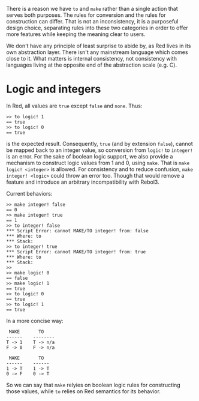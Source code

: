 There is a reason we have `to` and `make` rather than a single action that serves both purposes. The rules for conversion and the rules for construction can differ. That is not an inconsistency, it is a purposeful design choice, separating rules into these two categories in order to offer more features while keeping the meaning clear to users.

We don't have any principle of least surprise to abide by, as Red lives in its own abstraction layer. There isn't any mainstream language which comes close to it. What matters is internal consistency, not consistency with languages living at the opposite end of the abstraction scale (e.g. C).

# Logic and integers

In Red, all values are `true` except `false` and `none`. Thus:

```
>> to logic! 1
== true
>> to logic! 0
== true
```

is the expected result. Consequently, `true` (and by extension `false`), cannot be mapped back to an integer value, so conversion from `logic!` to `integer!` is an error. For the sake of boolean logic support, we also provide a mechanism to construct logic values from 1 and 0, using `make`. That is `make logic! <integer>` is allowed. For consistency and to reduce confusion, `make integer! <logic>` could throw an error too. Though that would remove a feature and introduce an arbitrary incompatibility with Rebol3.

Current behaviors:

```
>> make integer! false
== 0
>> make integer! true
== 1
>> to integer! false
*** Script Error: cannot MAKE/TO integer! from: false
*** Where: to
*** Stack:  
>> to integer! true
*** Script Error: cannot MAKE/TO integer! from: true
*** Where: to
*** Stack:  
>> 
>> make logic! 0
== false
>> make logic! 1
== true
>> to logic! 0
== true
>> to logic! 1
== true
```

In a more concise way:

```
 MAKE	    TO
------	  --------
T -> 1	  T -> n/a
F -> 0	  F -> n/a

 MAKE	    TO
------	  ------
1 -> T	  1 -> T
0 -> F	  0 -> T
```

So we can say that `make` relyies on boolean logic rules for constructing those values, while `to` relies on Red semantics for its behavior.